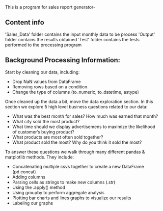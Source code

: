 This is a program for sales report generator- 

## Content info 

'Sales_Data' folder contains the input monthly data to be process
'Output' folder contains the results obtained
'Test' folder contains the tests performed to the processing program 

## Background Processing Information:

Start by cleaning our data, including:
- Drop NaN values from DataFrame
- Removing rows based on a condition
- Change the type of columns (to_numeric, to_datetime, astype)

Once cleaned up the data a bit, move the data exploration section. In this section we explore 5 high level business questions related to our data:
- What was the best month for sales? How much was earned that month?
- What city sold the most product?
- What time should we display advertisemens to maximize the likelihood of customer’s buying product?
- What products are most often sold together?
- What product sold the most? Why do you think it sold the most?

To answer these questions we walk through many different pandas & matplotlib methods. They include:
- Concatenating multiple csvs together to create a new DataFrame (pd.concat)
- Adding columns
- Parsing cells as strings to make new columns (.str)
- Using the .apply() method
- Using groupby to perform aggregate analysis
- Plotting bar charts and lines graphs to visualize our results
- Labeling our graphs

